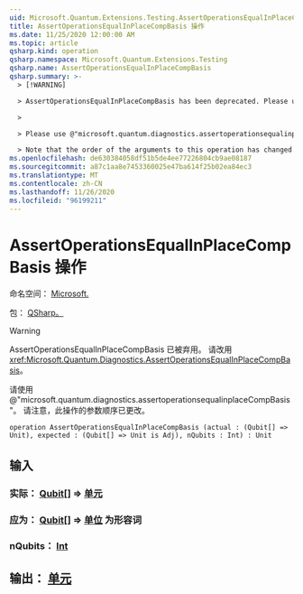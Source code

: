 ```yaml
---
uid: Microsoft.Quantum.Extensions.Testing.AssertOperationsEqualInPlaceCompBasis
title: AssertOperationsEqualInPlaceCompBasis 操作
ms.date: 11/25/2020 12:00:00 AM
ms.topic: article
qsharp.kind: operation
qsharp.namespace: Microsoft.Quantum.Extensions.Testing
qsharp.name: AssertOperationsEqualInPlaceCompBasis
qsharp.summary: >-
  > [!WARNING]

  > AssertOperationsEqualInPlaceCompBasis has been deprecated. Please use <xref:Microsoft.Quantum.Diagnostics.AssertOperationsEqualInPlaceCompBasis> instead.

  >

  > Please use @"microsoft.quantum.diagnostics.assertoperationsequalinplaceCompBasis".

  > Note that the order of the arguments to this operation has changed.
ms.openlocfilehash: de630384058df51b5de4ee77226804cb9ae08187
ms.sourcegitcommit: a87c1aa8e7453360025e47ba614f25b02ea84ec3
ms.translationtype: MT
ms.contentlocale: zh-CN
ms.lasthandoff: 11/26/2020
ms.locfileid: "96199211"
---
```

# <a name="assertoperationsequalinplacecompbasis-operation"></a>AssertOperationsEqualInPlaceCompBasis 操作

命名空间： [Microsoft.](xref:Microsoft.Quantum.Extensions.Testing)

包： [QSharp。](https://nuget.org/packages/Microsoft.Quantum.QSharp.Core)


> [!WARNING]
> AssertOperationsEqualInPlaceCompBasis 已被弃用。 请改用 <xref:Microsoft.Quantum.Diagnostics.AssertOperationsEqualInPlaceCompBasis>。
>
> 请使用 @"microsoft.quantum.diagnostics.assertoperationsequalinplaceCompBasis"。
> 请注意，此操作的参数顺序已更改。



```qsharp
operation AssertOperationsEqualInPlaceCompBasis (actual : (Qubit[] => Unit), expected : (Qubit[] => Unit is Adj), nQubits : Int) : Unit
```


## <a name="input"></a>输入

### <a name="actual--qubit--unit"></a>实际： [Qubit](xref:microsoft.quantum.lang-ref.qubit)[] => [单元](xref:microsoft.quantum.lang-ref.unit) 




### <a name="expected--qubit--unit--is-adj"></a>应为： [Qubit](xref:microsoft.quantum.lang-ref.qubit)[] => [单位](xref:microsoft.quantum.lang-ref.unit)  为形容词




### <a name="nqubits--int"></a>nQubits： [Int](xref:microsoft.quantum.lang-ref.int)





## <a name="output--unit"></a>输出： [单元](xref:microsoft.quantum.lang-ref.unit)

